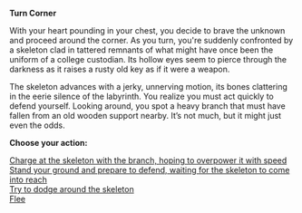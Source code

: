 **Turn Corner**

With your heart pounding in your chest, you decide to brave the unknown and proceed around the corner. As you turn, you're suddenly confronted by a skeleton clad in tattered remnants of what might have once been the uniform of a college custodian. Its hollow eyes seem to pierce through the darkness as it raises a rusty old key as if it were a weapon.

The skeleton advances with a jerky, unnerving motion, its bones clattering in the eerie silence of the labyrinth. You realize you must act quickly to defend yourself. Looking around, you spot a heavy branch that must have fallen from an old wooden support nearby. It’s not much, but it might just even the odds.

**Choose your action:**

[Charge at the skeleton with the branch, hoping to overpower it with speed](/skeleton-fight/fight-skeleton.md)\
[Stand your ground and prepare to defend, waiting for the skeleton to come into reach](/skeleton-fight/defend-skeleton.md)\
[Try to dodge around the skeleton](/skeleton-fight/dodge-skeleton.md)\
[Flee](/skeleton-fight/flee-skeleton.md)